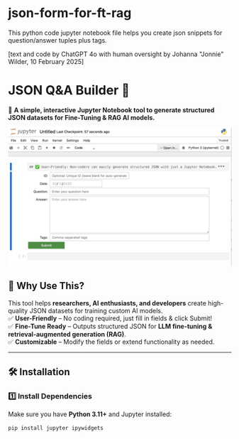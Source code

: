 # json-form-for-ft-rag
This python code jupyter notebook file helps you create json snippets for question/answer tuples plus tags.

[text and code by ChatGPT 4o with human oversight by Johanna "Jonnie" Wilder, 10 February 2025]


# JSON Q&A Builder 📝  

🚀 **A simple, interactive Jupyter Notebook tool to generate structured JSON datasets for Fine-Tuning & RAG AI models.**  

![JSON Q&A Builder Screenshot](screen-cap-form.png)

## 📌 Why Use This?  
This tool helps **researchers, AI enthusiasts, and developers** create high-quality JSON datasets for training custom AI models.  
✅ **User-Friendly** – No coding required, just fill in fields & click Submit!  
✅ **Fine-Tune Ready** – Outputs structured JSON for **LLM fine-tuning & retrieval-augmented generation (RAG)**.  
✅ **Customizable** – Modify the fields or extend functionality as needed.  

---

## 🛠️ **Installation**  

### **1️⃣ Install Dependencies**  
Make sure you have **Python 3.11+** and Jupyter installed:  

```bash
pip install jupyter ipywidgets
